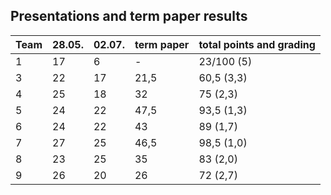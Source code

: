 ## Presentations and term paper results
| Team         | 28.05.   | 02.07.   | term paper | total points and grading |
| -----------  | -------- | -------- | -----------  | ---|
| 1 | 17| 6| - | 23/100 (5) |
| 3 | 22|17| 21,5 | 60,5 (3,3) |
| 4 | 25|18| 32 | 75 (2,3) |
| 5 | 24|22| 47,5 | 93,5 (1,3) |
| 6 | 24|22| 43 | 89 (1,7) |
| 7 | 27|25| 46,5 | 98,5 (1,0) |
| 8 | 23|25| 35 | 83 (2,0) |
| 9 | 26|20| 26 | 72 (2,7) |
